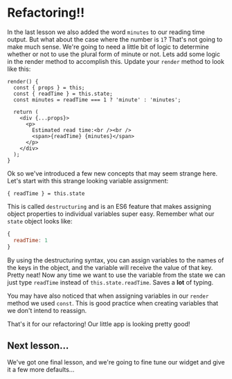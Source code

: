 # Refactoring!!

In the last lesson we also added the word `minutes` to our reading time
output. But what about the case where the number is `1`? That's not going to
make much sense. We're going to need a little bit of logic to determine
whether or not to use the plural form of minute or not. Lets add some
logic in the render method to accomplish this. Update your `render` method to
look like this:

```es6
render() {
  const { props } = this;
  const { readTime } = this.state;
  const minutes = readTime === 1 ? 'minute' : 'minutes';

  return (
    <div {...props}>
      <p>
        Estimated read time:<br /><br />
        <span>{readTime} {minutes}</span>
      </p>
    </div>
  );
}
```

Ok so we've introduced a few new concepts that may seem strange here. Let's
start with this strange looking variable assignment:

```es6
{ readTime } = this.state
```

This is called `destructuring` and is an ES6 feature that makes assigning object properties
to individual variables super easy. Remember what our `state` object looks like:

```js
{
  readTime: 1
}
```

By using the destructuring syntax, you can assign variables to the names of
the keys in the object, and the variable will receive the value of that key.
Pretty neat! Now any time we want to use the variable from the state we can
just type `readTime` instead of `this.state.readTime`. Saves a **lot** of
typing.

You may have also noticed that when assigning variables in our `render` method
we used `const`. This is good practice when creating variables that we don't intend
to reassign.

That's it for our refactoring! Our little app is looking pretty good!

## Next lesson...

We've got one final lesson, and we're going to fine tune our widget and give
it a few more defaults...
